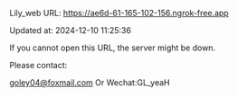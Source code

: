 Lily_web URL: https://ae6d-61-165-102-156.ngrok-free.app

Updated at: 2024-12-10 11:25:36

If you cannot open this URL, the server might be down.

Please contact: 

goley04@foxmail.com Or Wechat:GL_yeaH